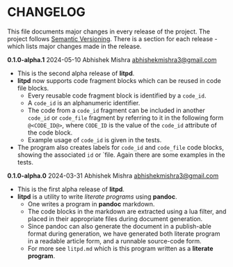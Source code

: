 # CHANGELOG
This file documents major changes in every release of the project. The project follows [Semantic Versioning](https://semver.org/). There is a section for each release - which lists major changes made in the release.

**0.1.0-alpha.1**  2024-05-10 Abhishek Mishra  <abhishekmishra3@gmail.com>

- This is the second alpha release of **litpd**.
- **litpd** now supports code fragment blocks which can be reused in code file 
  blocks. 
  - Every reusable code fragment block is identified by a `code_id`.
  - A `code_id` is an alphanumeric identifier.
  - The code from a `code_id` fragment can be included in another `code_id` or
    `code_file` fragment by referring to it in the following form `@<CODE_ID@>`,
    where `CODE_ID` is the value of the `code_id` attribute of the code block.
  - Example usage of `code_id` is given in the tests.
- The program also creates labels for `code_id` and `code_file` code blocks,
  showing the associated `id` or `file. Again there are some examples in the
  tests.

**0.1.0-alpha.0**  2024-03-31 Abhishek Mishra  <abhishekmishra3@gmail.com>

- This is the first alpha release of **litpd**.
- **litpd** is a utility to write *literate programs* using **pandoc**.
  - One writes a program in **pandoc** markdown.
  - The code blocks in the markdown are extracted using a lua filter, and placed
    in their appropriate files during document generation.
  - Since pandoc can also generate the document in a publish-able format during
    generation, we have generated both literate program in a readable article
    form, and a runnable source-code form.
  - For more see `litpd.md` which is this program written as a **literate**
    **program**. 
